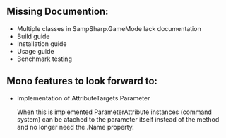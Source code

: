 Missing Documention:
------

- Multiple classes in SampSharp.GameMode lack documentation
- Build guide
- Installation guide
- Usage guide
- Benchmark testing

Mono features to look forward to:
------

* Implementation of AttributeTargets.Parameter

   When this is implemented ParameterAttribute instances (command system) can be atached to the parameter itself instead of the method and no longer need the .Name property.
